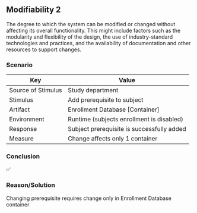 ## Modifiability 2

The degree to which the system can be modified or changed without affecting its overall functionality.
This might include factors such as the modularity and flexibility of the design, the use of industry-standard 
technologies and practices, and the availability of documentation and other resources to support changes.

### Scenario

| Key                | Value                                      |
|--------------------|--------------------------------------------|
| Source of Stimulus | Study department                           |
| Stimulus           | Add prerequisite to subject                |
| Artifact           | Enrollment Database [Container]            |
| Environment        | Runtime (subjects enrollment is disabled)  |
| Response           | Subject prerequisite is successfully added |
| Measure            | Change affects only 1 container            |

### Conclusion
✅

### Reason/Solution
Changing prerequisite requires change only in Enrollment Database container
